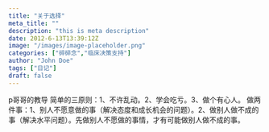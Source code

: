 ```yaml
---
title: "关于选择"
meta_title: ""
description: "this is meta description"
date: 2012-6-13T13:39:12Z
image: "/images/image-placeholder.png"
categories: ["碎碎念","临床决策支持"]
author: "John Doe"
tags: ["日记"]
draft: false
---
```



p哥哥的教导
简单的三原则：1、不许乱动。2、学会吃亏。3、做个有心人。
做两件事：1、别人不愿意做的事（解决态度和成长机会的问题）。2、做别人做不成的事（解决水平问题）。先做别人不愿做的事情，才有可能做别人做不成的事。
